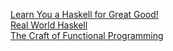 [Learn You a Haskell for Great Good!](https://learnyouahaskell.com/chapters)  
[Real World Haskell](https://book.realworldhaskell.org/read/)  
[The Craft of Functional Programming](https://simonjohnthompson.github.io/craft3e/craft3e.pdf)  
